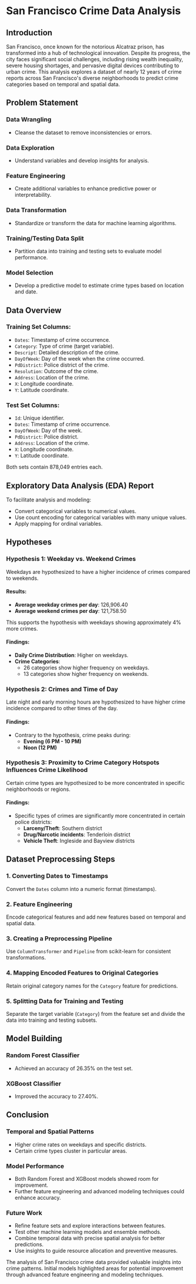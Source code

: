 # San Francisco Crime Data Analysis

## Introduction

San Francisco, once known for the notorious Alcatraz prison, has transformed into a hub of technological innovation. Despite its progress, the city faces significant social challenges, including rising wealth inequality, severe housing shortages, and pervasive digital devices contributing to urban crime. This analysis explores a dataset of nearly 12 years of crime reports across San Francisco's diverse neighborhoods to predict crime categories based on temporal and spatial data.

## Problem Statement

### Data Wrangling
- Cleanse the dataset to remove inconsistencies or errors.

### Data Exploration
- Understand variables and develop insights for analysis.

### Feature Engineering
- Create additional variables to enhance predictive power or interpretability.

### Data Transformation
- Standardize or transform the data for machine learning algorithms.

### Training/Testing Data Split
- Partition data into training and testing sets to evaluate model performance.

### Model Selection
- Develop a predictive model to estimate crime types based on location and date.

## Data Overview

### Training Set Columns:
- `Dates`: Timestamp of crime occurrence.
- `Category`: Type of crime (target variable).
- `Descript`: Detailed description of the crime.
- `DayOfWeek`: Day of the week when the crime occurred.
- `PdDistrict`: Police district of the crime.
- `Resolution`: Outcome of the crime.
- `Address`: Location of the crime.
- `X`: Longitude coordinate.
- `Y`: Latitude coordinate.

### Test Set Columns:
- `Id`: Unique identifier.
- `Dates`: Timestamp of crime occurrence.
- `DayOfWeek`: Day of the week.
- `PdDistrict`: Police district.
- `Address`: Location of the crime.
- `X`: Longitude coordinate.
- `Y`: Latitude coordinate.

Both sets contain 878,049 entries each.

## Exploratory Data Analysis (EDA) Report

To facilitate analysis and modeling:
- Convert categorical variables to numerical values.
- Use count encoding for categorical variables with many unique values.
- Apply mapping for ordinal variables.

## Hypotheses

### Hypothesis 1: Weekday vs. Weekend Crimes
Weekdays are hypothesized to have a higher incidence of crimes compared to weekends.

#### Results:
- **Average weekday crimes per day**: 126,906.40
- **Average weekend crimes per day**: 121,758.50

This supports the hypothesis with weekdays showing approximately 4% more crimes.

#### Findings:
- **Daily Crime Distribution**: Higher on weekdays.
- **Crime Categories**:
  - 26 categories show higher frequency on weekdays.
  - 13 categories show higher frequency on weekends.

### Hypothesis 2: Crimes and Time of Day
Late night and early morning hours are hypothesized to have higher crime incidence compared to other times of the day.

#### Findings:
- Contrary to the hypothesis, crime peaks during:
  - **Evening (6 PM - 10 PM)**
  - **Noon (12 PM)**

### Hypothesis 3: Proximity to Crime Category Hotspots Influences Crime Likelihood
Certain crime types are hypothesized to be more concentrated in specific neighborhoods or regions.

#### Findings:
- Specific types of crimes are significantly more concentrated in certain police districts:
  - **Larceny/Theft**: Southern district
  - **Drug/Narcotic incidents**: Tenderloin district
  - **Vehicle Theft**: Ingleside and Bayview districts

## Dataset Preprocessing Steps

### 1. Converting Dates to Timestamps
Convert the `Dates` column into a numeric format (timestamps).

### 2. Feature Engineering
Encode categorical features and add new features based on temporal and spatial data.

### 3. Creating a Preprocessing Pipeline
Use `ColumnTransformer` and `Pipeline` from scikit-learn for consistent transformations.

### 4. Mapping Encoded Features to Original Categories
Retain original category names for the `Category` feature for predictions.

### 5. Splitting Data for Training and Testing
Separate the target variable (`Category`) from the feature set and divide the data into training and testing subsets.

## Model Building

### Random Forest Classifier
- Achieved an accuracy of 26.35% on the test set.

### XGBoost Classifier
- Improved the accuracy to 27.40%.

## Conclusion

### Temporal and Spatial Patterns
- Higher crime rates on weekdays and specific districts.
- Certain crime types cluster in particular areas.

### Model Performance
- Both Random Forest and XGBoost models showed room for improvement.
- Further feature engineering and advanced modeling techniques could enhance accuracy.

### Future Work
- Refine feature sets and explore interactions between features.
- Test other machine learning models and ensemble methods.
- Combine temporal data with precise spatial analysis for better predictions.
- Use insights to guide resource allocation and preventive measures.

The analysis of San Francisco crime data provided valuable insights into crime patterns. Initial models highlighted areas for potential improvement through advanced feature engineering and modeling techniques.

